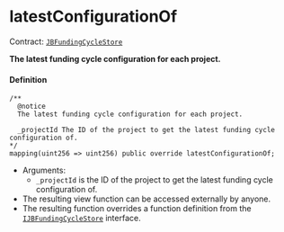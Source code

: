 # latestConfigurationOf

Contract: [`JBFundingCycleStore`](/api/contracts/jbfundingcyclestore/README.md)​‌

**The latest funding cycle configuration for each project.**

#### Definition

```
/** 
  @notice 
  The latest funding cycle configuration for each project.

  _projectId The ID of the project to get the latest funding cycle configuration of.
*/
mapping(uint256 => uint256) public override latestConfigurationOf;
```

* Arguments:
  * `_projectId` is the ID of the project to get the latest funding cycle configuration of.
* The resulting view function can be accessed externally by anyone.
* The resulting function overrides a function definition from the [`IJBFundingCycleStore`](/api/interfaces/ijbfundingcyclestore.md) interface.
